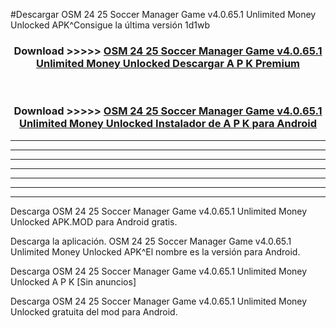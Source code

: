 #Descargar OSM 24 25 Soccer Manager Game v4.0.65.1 Unlimited Money Unlocked  APK^Consigue la última versión 1d1wb



<div align="center">
<h3>Download >>>>> <a href="https://es-sites.web.app/?es= OSM 24 25 Soccer Manager Game v4.0.65.1 Unlimited Money Unlocked ">OSM 24 25 Soccer Manager Game v4.0.65.1 Unlimited Money Unlocked  Descargar A P K Premium</a></h3><br>

<h3>Download >>>>> <a href="https://es-sites.web.app/?es= OSM 24 25 Soccer Manager Game v4.0.65.1 Unlimited Money Unlocked ">OSM 24 25 Soccer Manager Game v4.0.65.1 Unlimited Money Unlocked  Instalador de A P K para Android</a></h3>
</div>


----------------------------------------------------------

----------------------------------------------------------

----------------------------------------------------------

----------------------------------------------------------

----------------------------------------------------------

----------------------------------------------------------

----------------------------------------------------------

Descarga OSM 24 25 Soccer Manager Game v4.0.65.1 Unlimited Money Unlocked  APK.MOD para Android gratis.

Descarga la aplicación. OSM 24 25 Soccer Manager Game v4.0.65.1 Unlimited Money Unlocked  APK^El nombre es la versión para Android.

Descarga OSM 24 25 Soccer Manager Game v4.0.65.1 Unlimited Money Unlocked  A P K [Sin anuncios]

Descarga OSM 24 25 Soccer Manager Game v4.0.65.1 Unlimited Money Unlocked  gratuita del mod para Android.


